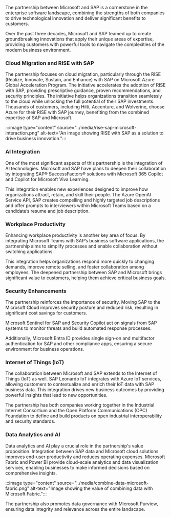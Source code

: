 

The partnership between Microsoft and SAP is a cornerstone in the enterprise software landscape, combining the strengths of both companies to drive technological innovation and deliver significant benefits to customers. 

Over the past three decades, Microsoft and SAP teamed up to create groundbreaking innovations that apply their unique areas of expertise, providing customers with powerful tools to navigate the complexities of the modern business environment.

### Cloud Migration and RISE with SAP

The partnership focuses on cloud migration, particularly through the RISE (Realize, Innovate, Sustain, and Enhance) with SAP on Microsoft Azure Global Acceleration Program. The initiative accelerates the adoption of RISE with SAP, providing prescriptive guidance, proven recommendations, and security principles. The initiative helps organizations transition seamlessly to the cloud while unlocking the full potential of their SAP investments. Thousands of customers, including Hilti, Accenture, and Wolverine, choose Azure for their RISE with SAP journey, benefiting from the combined expertise of SAP and Microsoft.

:::image type="content" source="../media/rise-sap-microsoft-interaction.png" alt-text="An image showing RISE with SAP as a solution to drive business innovation.":::

### AI Integration

One of the most significant aspects of this partnership is the integration of AI technologies. Microsoft and SAP have plans to deepen their collaboration by integrating SAP® SuccessFactors® solutions with Microsoft 365 Copilot and Copilot for Microsoft Viva Learning. 

This integration enables new experiences designed to improve how organizations attract, retain, and skill their people. The Azure OpenAI Service API, SAP creates compelling and highly targeted job descriptions and offer prompts to interviewers within Microsoft Teams based on a candidate’s resume and job description.

### Workplace Productivity

Enhancing workplace productivity is another key area of focus. By integrating Microsoft Teams with SAP’s business software applications, the partnership aims to simplify processes and enable collaboration without switching applications. 

This integration helps organizations respond more quickly to changing demands, improve remote selling, and foster collaboration among employees. The deepened partnership between SAP and Microsoft brings significant value to customers, helping them achieve critical business goals.

### Security Enhancements

The partnership reinforces the importance of security. Moving SAP to the Microsoft Cloud improves security posture and reduced risk, resulting in significant cost savings for customers. 

Microsoft Sentinel for SAP and Security Copilot act on signals from SAP systems to monitor threats and build automated response processes. 

Additionally, Microsoft Entra ID provides single sign-on and multifactor authentication for SAP and other compliance apps, ensuring a secure environment for business operations.

### Internet of Things (IoT)

The collaboration between Microsoft and SAP extends to the Internet of Things (IoT) as well. SAP Leonardo IoT integrates with Azure IoT services, allowing customers to contextualize and enrich their IoT data with SAP business data. This integration drives new business outcomes by providing powerful insights that lead to new opportunities. 

The partnership has both companies working together in the Industrial Internet Consortium and the Open Platform Communications (OPC) Foundation to define and build products on open industrial interoperability and security standards.

### Data Analytics and AI

Data analytics and AI play a crucial role in the partnership's value proposition. Integration between SAP data and Microsoft cloud solutions improves end-user productivity and reduces operating expenses. Microsoft Fabric and Power BI provide cloud-scale analytics and data visualization services, enabling businesses to make informed decisions based on comprehensive insights. 

:::image type="content" source="../media/combine-data-microsoft-fabric.png" alt-text="Image showing the value of combining data with Microsoft Fabric.":::

The partnership also promotes data governance with Microsoft Purview, ensuring data integrity and relevance across the entire landscape.
